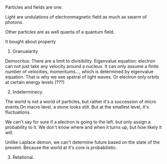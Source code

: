 


Particles and fields are one. 

Light are undulations of electronmagnetic field as much as swarm of photons.

Other particles are as well quanta of a quantum field.

It bought about property
1.  Granualarity

Democritus: There are a limit to divisibility.
Eigenvalue equation: electron can not just take any velocity around a nucleus. It can only assume a finite number of velocities, momentums..., which is determined by eigenvalue equation. That is why we see spetral of light waves. Or electron only orbits at certain energy levels (???) 

2.	Indeterminecy.

The world is not a world of particles, but rather it's a succession of micro events.On macro level, a stone looks still. But at the smallest level, it's fluctuations.

We can't say for sure if a electron is going to the left. but only assign a probability to it. We don't know where and when it turns up, but how likely it will. 

Unlike Laplace demon, we can't determine future based on the state of the present. Because the world at it's core is probabilistic.  

3.	Relational.



